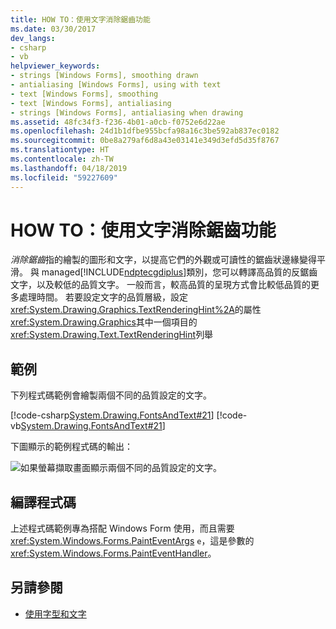 ```yaml
---
title: HOW TO：使用文字消除鋸齒功能
ms.date: 03/30/2017
dev_langs:
- csharp
- vb
helpviewer_keywords:
- strings [Windows Forms], smoothing drawn
- antialiasing [Windows Forms], using with text
- text [Windows Forms], smoothing
- text [Windows Forms], antialiasing
- strings [Windows Forms], antialiasing when drawing
ms.assetid: 48fc34f3-f236-4b01-a0cb-f0752e6d22ae
ms.openlocfilehash: 24d1b1dfbe955bcfa98a16c3be592ab837ec0182
ms.sourcegitcommit: 0be8a279af6d8a43e03141e349d3efd5d35f8767
ms.translationtype: HT
ms.contentlocale: zh-TW
ms.lasthandoff: 04/18/2019
ms.locfileid: "59227609"
---
```

# <a name="how-to-use-antialiasing-with-text"></a>HOW TO：使用文字消除鋸齒功能
*消除鋸齒*指的繪製的圖形和文字，以提高它們的外觀或可讀性的鋸齒狀邊緣變得平滑。 與 managed[!INCLUDE[ndptecgdiplus](../../../../includes/ndptecgdiplus-md.md)]類別，您可以轉譯高品質的反鋸齒文字，以及較低的品質文字。 一般而言，較高品質的呈現方式會比較低品質的更多處理時間。 若要設定文字的品質層級，設定<xref:System.Drawing.Graphics.TextRenderingHint%2A>的屬性<xref:System.Drawing.Graphics>其中一個項目的<xref:System.Drawing.Text.TextRenderingHint>列舉  
  
## <a name="example"></a>範例  
 下列程式碼範例會繪製兩個不同的品質設定的文字。  
  
 [!code-csharp[System.Drawing.FontsAndText#21](~/samples/snippets/csharp/VS_Snippets_Winforms/System.Drawing.FontsAndText/CS/Class1.cs#21)]
 [!code-vb[System.Drawing.FontsAndText#21](~/samples/snippets/visualbasic/VS_Snippets_Winforms/System.Drawing.FontsAndText/VB/Class1.vb#21)]  
 
 下圖顯示的範例程式碼的輸出：  
  
 ![如果螢幕擷取畫面顯示兩個不同的品質設定的文字。](./media/how-to-use-antialiasing-with-text/antialiasing-text-quality-settings.png)  
  
## <a name="compiling-the-code"></a>編譯程式碼  
 上述程式碼範例專為搭配 Windows Form 使用，而且需要<xref:System.Windows.Forms.PaintEventArgs> `e`，這是參數的<xref:System.Windows.Forms.PaintEventHandler>。  
  
## <a name="see-also"></a>另請參閱

- [使用字型和文字](using-fonts-and-text.md)
